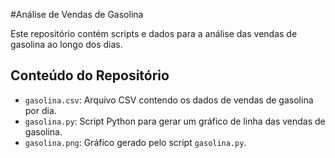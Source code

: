 #Análise de Vendas de Gasolina

Este repositório contém scripts e dados para a análise das vendas de gasolina ao longo dos dias.

## Conteúdo do Repositório

- `gasolina.csv`: Arquivo CSV contendo os dados de vendas de gasolina por dia.
- `gasolina.py`: Script Python para gerar um gráfico de linha das vendas de gasolina.
- `gasolina.png`: Gráfico gerado pelo script `gasolina.py`.
